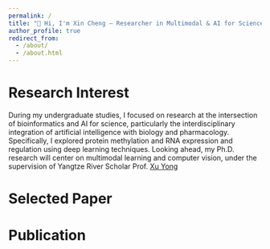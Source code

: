 ```yaml
---
permalink: /
title: "👋 Hi, I'm Xin Cheng — Researcher in Multimodal & AI for Science🚀"
author_profile: true
redirect_from: 
  - /about/
  - /about.html
---
```


<!-- This is the front page of a website that is powered by the [Academic Pages template](https://github.com/academicpages/academicpages.github.io) and hosted on GitHub pages. [GitHub pages](https://pages.github.com) is a free service in which websites are built and hosted from code and data stored in a GitHub repository, automatically updating when a new commit is made to the repository. This template was forked from the [Minimal Mistakes Jekyll Theme](https://mmistakes.github.io/minimal-mistakes/) created by Michael Rose, and then extended to support the kinds of content that academics have: publications, talks, teaching, a portfolio, blog posts, and a dynamically-generated CV. You can fork [this template](https://github.com/academicpages/academicpages.github.io) right now, modify the configuration and markdown files, add your own PDFs and other content, and have your own site for free, with no ads! -->

Research Interest
======
During my undergraduate studies, I focused on research at the intersection of bioinformatics and AI for science, particularly the interdisciplinary integration of artificial intelligence with biology and pharmacology. Specifically, I explored protein methylation and RNA expression and regulation using deep learning techniques. Looking ahead, my Ph.D. research will center on multimodal learning and computer vision, under the supervision of Yangtze River Scholar Prof. [Xu Yong](https://faculty.hitsz.edu.cn/xuyong)


Selected Paper
======
<!-- Research Experience
======
During my undergraduate studies at Jilin University, I received professional training in scientific research. As the team leader in the University Student Innovation and Entrepreneurship Competition, I led my team to complete a project titled “Main Document Extraction and Document Attribute Classification Methods Based on Deep Learning.” This project focuses on techniques for classifying articles based on their main content. Using comprehensive layout analysis methods, the document is divided into smaller regions. We apply the Faster R-CNN algorithm to extract and classify features from each region, then integrate the features of multiple regions within the document to form the document’s overall features, achieving the goals of classification and main content extraction.

My undergraduate thesis was titled “Prediction of Protein Methylation Sites Based on a Dense Convolutional Framework.” This project was completed under the funding of the National Natural Science Foundation of China (NSFC 62272192), which was approved by my supervisor. The quality of the thesis was high, and I was awarded the 2024 Excellent Undergraduate Thesis Award by Jilin University. A scientific paper based on this project has been accepted for inclusion in the IEEE 2024 Bioinformatics and Biomedical International Conference (CCF-B) workshop. -->

Publication
======




<!-- Create content & metadata
------
For site content, there is one markdown file for each type of content, which are stored in directories like _publications, _talks, _posts, _teaching, or _pages. For example, each talk is a markdown file in the [_talks directory](https://github.com/academicpages/academicpages.github.io/tree/master/_talks). At the top of each markdown file is structured data in YAML about the talk, which the theme will parse to do lots of cool stuff. The same structured data about a talk is used to generate the list of talks on the [Talks page](https://academicpages.github.io/talks), each [individual page](https://academicpages.github.io/talks/2012-03-01-talk-1) for specific talks, the talks section for the [CV page](https://academicpages.github.io/cv), and the [map of places you've given a talk](https://academicpages.github.io/talkmap.html) (if you run this [python file](https://github.com/academicpages/academicpages.github.io/blob/master/talkmap.py) or [Jupyter notebook](https://github.com/academicpages/academicpages.github.io/blob/master/talkmap.ipynb), which creates the HTML for the map based on the contents of the _talks directory). -->

<!-- **Markdown generator** -->

<!-- The repository includes [a set of Jupyter notebooks](https://github.com/academicpages/academicpages.github.io/tree/master/markdown_generator
) that converts a CSV containing structured data about talks or presentations into individual markdown files that will be properly formatted for the Academic Pages template. The sample CSVs in that directory are the ones I used to create my own personal website at stuartgeiger.com. My usual workflow is that I keep a spreadsheet of my publications and talks, then run the code in these notebooks to generate the markdown files, then commit and push them to the GitHub repository. -->
<!-- 
How to edit your site's GitHub repository
------
Many people use a git client to create files on their local computer and then push them to GitHub's servers. If you are not familiar with git, you can directly edit these configuration and markdown files directly in the github.com interface. Navigate to a file (like [this one](https://github.com/academicpages/academicpages.github.io/blob/master/_talks/2012-03-01-talk-1.md) and click the pencil icon in the top right of the content preview (to the right of the "Raw | Blame | History" buttons). You can delete a file by clicking the trashcan icon to the right of the pencil icon. You can also create new files or upload files by navigating to a directory and clicking the "Create new file" or "Upload files" buttons. 

Example: editing a markdown file for a talk
![Editing a markdown file for a talk](/images/editing-talk.png)

 -->
